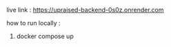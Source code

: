 

live link : https://upraised-backend-0s0z.onrender.com 

how to run locally :

1. docker compose up 
